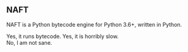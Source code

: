 ## NAFT

NAFT is a Python bytecode engine for Python 3.6+, written in Python.

Yes, it runs bytecode. Yes, it is horribly slow.  
No, I am not sane.
